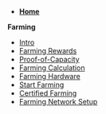 - [**Home**](@threefold_home)

**Farming**

- [Intro](farming_intro)
- [Farming Rewards](farming_reward)
- [Proof-of-Capacity](proof_of_capacity)
- [Farming Calculation](farming_calculator)
- [Farming Hardware](farming_hardware_overview)
- [Start Farming](start_farming)
- [Certified Farming](certified_farming)
- [Farming Network Setup](tfgrid_networking)


<!-- - [Planet Positive Farming](@lanet_positive_farming) -->
